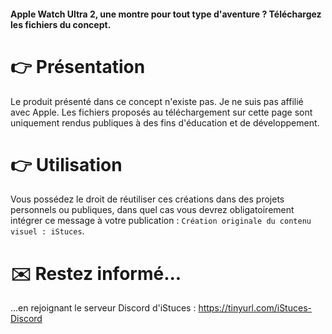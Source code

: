 #### Apple Watch Ultra 2, une montre pour tout type d'aventure ? Téléchargez les fichiers du concept.

# 👉 Présentation
Le produit présenté dans ce concept n'existe pas. Je ne suis pas affilié avec Apple.
Les fichiers proposés au téléchargement sur cette page sont uniquement rendus publiques à des fins d'éducation et de développement.

# 👉 Utilisation
Vous possédez le droit de réutiliser ces créations dans des projets personnels ou publiques, dans quel cas vous devrez obligatoirement intégrer ce message à votre publication :
`Création originale du contenu visuel : iStuces`.

# ✉️ Restez informé...
...en rejoignant le serveur Discord d'iStuces : https://tinyurl.com/iStuces-Discord

